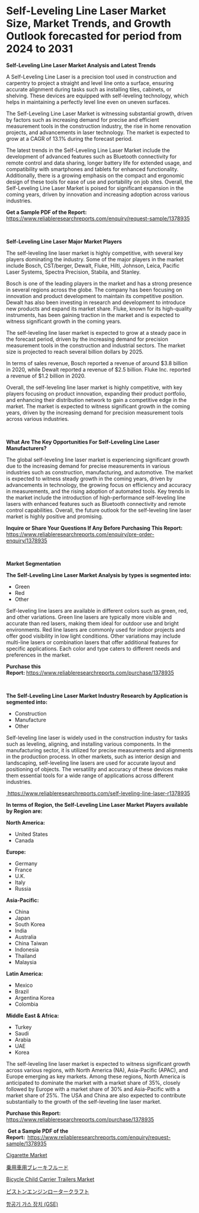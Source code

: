 <p><h1>Self-Leveling Line Laser Market Size, Market Trends, and Growth Outlook forecasted for period from 2024 to 2031</h1></p><p><strong>Self-Leveling Line Laser Market Analysis and Latest Trends</strong></p>
<p><p>A Self-Leveling Line Laser is a precision tool used in construction and carpentry to project a straight and level line onto a surface, ensuring accurate alignment during tasks such as installing tiles, cabinets, or shelving. These devices are equipped with self-leveling technology, which helps in maintaining a perfectly level line even on uneven surfaces.</p><p>The Self-Leveling Line Laser Market is witnessing substantial growth, driven by factors such as increasing demand for precise and efficient measurement tools in the construction industry, the rise in home renovation projects, and advancements in laser technology. The market is expected to grow at a CAGR of 13.1% during the forecast period.</p><p>The latest trends in the Self-Leveling Line Laser Market include the development of advanced features such as Bluetooth connectivity for remote control and data sharing, longer battery life for extended usage, and compatibility with smartphones and tablets for enhanced functionality. Additionally, there is a growing emphasis on the compact and ergonomic design of these tools for ease of use and portability on job sites. Overall, the Self-Leveling Line Laser Market is poised for significant expansion in the coming years, driven by innovation and increasing adoption across various industries.</p></p>
<p><strong>Get a Sample PDF of the Report:&nbsp;</strong> <a href="https://www.reliableresearchreports.com/enquiry/request-sample/1378935">https://www.reliableresearchreports.com/enquiry/request-sample/1378935</a></p>
<p>&nbsp;</p>
<p><strong>Self-Leveling Line Laser Major Market Players</strong></p>
<p><p>The self-leveling line laser market is highly competitive, with several key players dominating the industry. Some of the major players in the market include Bosch, CST/berger, Dewalt, Fluke, Hilti, Johnson, Leica, Pacific Laser Systems, Spectra Precision, Stabila, and Stanley.</p><p>Bosch is one of the leading players in the market and has a strong presence in several regions across the globe. The company has been focusing on innovation and product development to maintain its competitive position. Dewalt has also been investing in research and development to introduce new products and expand its market share. Fluke, known for its high-quality instruments, has been gaining traction in the market and is expected to witness significant growth in the coming years.</p><p>The self-leveling line laser market is expected to grow at a steady pace in the forecast period, driven by the increasing demand for precision measurement tools in the construction and industrial sectors. The market size is projected to reach several billion dollars by 2025.</p><p>In terms of sales revenue, Bosch reported a revenue of around $3.8 billion in 2020, while Dewalt reported a revenue of $2.5 billion. Fluke Inc. reported a revenue of $1.2 billion in 2020.</p><p>Overall, the self-leveling line laser market is highly competitive, with key players focusing on product innovation, expanding their product portfolio, and enhancing their distribution network to gain a competitive edge in the market. The market is expected to witness significant growth in the coming years, driven by the increasing demand for precision measurement tools across various industries.</p></p>
<p>&nbsp;</p>
<p><strong>What Are The Key Opportunities For Self-Leveling Line Laser Manufacturers?</strong></p>
<p><p>The global self-leveling line laser market is experiencing significant growth due to the increasing demand for precise measurements in various industries such as construction, manufacturing, and automotive. The market is expected to witness steady growth in the coming years, driven by advancements in technology, the growing focus on efficiency and accuracy in measurements, and the rising adoption of automated tools. Key trends in the market include the introduction of high-performance self-leveling line lasers with enhanced features such as Bluetooth connectivity and remote control capabilities. Overall, the future outlook for the self-leveling line laser market is highly positive and promising.</p></p>
<p><strong>Inquire or Share Your Questions If Any Before Purchasing This Report:</strong> <a href="https://www.reliableresearchreports.com/enquiry/pre-order-enquiry/1378935">https://www.reliableresearchreports.com/enquiry/pre-order-enquiry/1378935</a></p>
<p>&nbsp;</p>
<p><strong>Market Segmentation</strong></p>
<p><strong>The Self-Leveling Line Laser Market Analysis by types is segmented into:</strong></p>
<p><ul><li>Green</li><li>Red</li><li>Other</li></ul></p>
<p><p>Self-leveling line lasers are available in different colors such as green, red, and other variations. Green line lasers are typically more visible and accurate than red lasers, making them ideal for outdoor use and bright environments. Red line lasers are commonly used for indoor projects and offer good visibility in low light conditions. Other variations may include multi-line lasers or combination lasers that offer additional features for specific applications. Each color and type caters to different needs and preferences in the market.</p></p>
<p><strong>Purchase this Report:&nbsp;</strong><a href="https://www.reliableresearchreports.com/purchase/1378935">https://www.reliableresearchreports.com/purchase/1378935</a></p>
<p>&nbsp;</p>
<p><strong>The Self-Leveling Line Laser Market Industry Research by Application is segmented into:</strong></p>
<p><ul><li>Construction</li><li>Manufacture</li><li>Other</li></ul></p>
<p><p>Self-leveling line laser is widely used in the construction industry for tasks such as leveling, aligning, and installing various components. In the manufacturing sector, it is utilized for precise measurements and alignments in the production process. In other markets, such as interior design and landscaping, self-leveling line lasers are used for accurate layout and positioning of objects. The versatility and accuracy of these devices make them essential tools for a wide range of applications across different industries.</p></p>
<p><a href="https://www.reliableresearchreports.com/self-leveling-line-laser-r1378935">&nbsp;https://www.reliableresearchreports.com/self-leveling-line-laser-r1378935</a></p>
<p><strong>In terms of Region, the Self-Leveling Line Laser Market Players available by Region are:</strong></p>
<p>
    <p> <strong> North America: </strong>
        <ul>
            <li>United States</li>
            <li>Canada</li>
        </ul>
        </p> 
    <p> <strong> Europe: </strong>
        <ul>
            <li>Germany</li>
            <li>France</li>
            <li>U.K.</li>
            <li>Italy</li>
            <li>Russia</li>
        </ul>
        </p> 
    <p> <strong> Asia-Pacific: </strong>
        <ul>
            <li>China</li>
            <li>Japan</li>
            <li>South Korea</li>
            <li>India</li>
            <li>Australia</li>
            <li>China Taiwan</li>
            <li>Indonesia</li>
            <li>Thailand</li>
            <li>Malaysia</li>
        </ul>
        </p> 
    <p> <strong> Latin America: </strong>
        <ul>
            <li>Mexico</li>
            <li>Brazil</li>
            <li>Argentina Korea</li>
            <li>Colombia</li>
        </ul>
        </p> 
    <p> <strong> Middle East & Africa: </strong>
        <ul>
            <li>Turkey</li>
            <li>Saudi</li>
            <li>Arabia</li>
            <li>UAE</li>
            <li>Korea</li>
        </ul>
    </p>
    </p>
<p><p>The self-leveling line laser market is expected to witness significant growth across various regions, with North America (NA), Asia-Pacific (APAC), and Europe emerging as key markets. Among these regions, North America is anticipated to dominate the market with a market share of 35%, closely followed by Europe with a market share of 30% and Asia-Pacific with a market share of 25%. The USA and China are also expected to contribute substantially to the growth of the self-leveling line laser market.</p></p>
<p><strong>Purchase this Report: </strong><a href="https://www.reliableresearchreports.com/purchase/1378935">https://www.reliableresearchreports.com/purchase/1378935</a></p>
<p>&nbsp;<strong>Get a Sample PDF of the Report:&nbsp;&nbsp;</strong><a href="https://www.reliableresearchreports.com/enquiry/request-sample/1378935">https://www.reliableresearchreports.com/enquiry/request-sample/1378935</a></p>
<p><strong></strong></p>
<p><p><a href="https://github.com/peachesmcdowel1/Market-Research-Report-List-3/blob/main/cigarette-market.md">Cigarette Market</a></p><p><a href="https://github.com/DwightHuels1/Market-Research-Report-List-1/blob/main/3615402147904.md">乗用車用ブレーキフルード</a></p><p><a href="https://github.com/redneck06/Market-Research-Report-List-4/blob/main/bicycle-child-carrier-trailers-market.md">Bicycle Child Carrier Trailers Market</a></p><p><a href="https://github.com/JanickJohns/Market-Research-Report-List-1/blob/main/3725101147905.md">ピストンエンジンロータークラフト</a></p><p><a href="https://github.com/fredrickeglers/Market-Research-Report-List-2/blob/main/7611218157114.md">항공기 가스 장치 (GSE)</a></p></p>